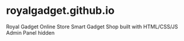 # royalgadget.github.io
Royal Gadget Online Store  Smart Gadget Shop built with HTML/CSS/JS  Admin Panel hidden
